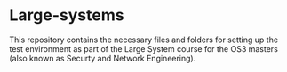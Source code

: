 # Large-systems

This repository contains the necessary files and folders for setting up the test environment as part of the Large System course for the OS3 masters (also known as Securty and Network Engineering).
